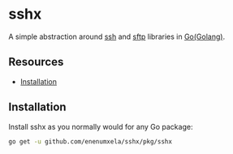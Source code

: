 # sshx

A simple abstraction around [ssh](https://pkg.go.dev/golang.org/x/crypto/ssh) and [sftp](https://pkg.go.dev/github.com/pkg/sftp) libraries in [Go(Golang)](https://golang.org/).

## Resources

* [Installation](#installation)

## Installation

Install sshx as you normally would for any Go package:

```bash
go get -u github.com/enenumxela/sshx/pkg/sshx
```

